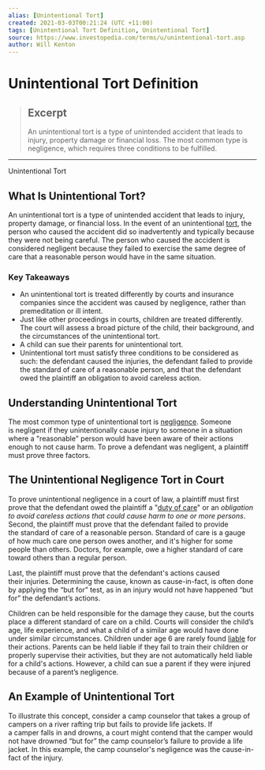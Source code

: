 ```yaml
---
alias: [Unintentional Tort]
created: 2021-03-03T00:21:24 (UTC +11:00)
tags: [Unintentional Tort Definition, Unintentional Tort]
source: https://www.investopedia.com/terms/u/unintentional-tort.asp
author: Will Kenton
---
```


# Unintentional Tort Definition

> ## Excerpt
> An unintentional tort is a type of unintended accident that leads to injury, property damage or financial loss. The most common type is negligence, which requires three conditions to be fulfilled.

---

Unintentional Tort
## What Is Unintentional Tort?

An unintentional tort is a type of unintended accident that leads to injury, property damage, or financial loss. In the event of an unintentional [tort](https://www.investopedia.com/terms/t/tort-law.asp), the person who caused the accident did so inadvertently and typically because they were not being careful. The person who caused the accident is considered negligent because they failed to exercise the same degree of care that a reasonable person would have in the same situation.

### Key Takeaways

-   An unintentional tort is treated differently by courts and insurance companies since the accident was caused by negligence, rather than premeditation or ill intent.
-   Just like other proceedings in courts, children are treated differently. The court will assess a broad picture of the child, their background, and the circumstances of the unintentional tort.
-   A child can sue their parents for unintentional tort.
-   Unintentional tort must satisfy three conditions to be considered as such: the defendant caused the injuries, the defendant failed to provide the standard of care of a reasonable person, and that the defendant owed the plaintiff an obligation to avoid careless action.

## Understanding Unintentional Tort

The most common type of unintentional tort is [negligence](https://www.investopedia.com/terms/c/contributory-negligence.asp). Someone is negligent if they unintentionally cause injury to someone in a situation where a "reasonable" person would have been aware of their actions enough to not cause harm. To prove a defendant was negligent, a plaintiff must prove three factors. 

## The Unintentional Negligence Tort in Court

To prove unintentional negligence in a court of law, a plaintiff must first prove that the defendant owed the plaintiff a "[duty of care](https://www.investopedia.com/terms/d/duty-care.asp)" or an _obligation to avoid careless actions that could cause harm to one or more persons_. Second, the plaintiff must prove that the defendant failed to provide the standard of care of a reasonable person. Standard of care is a gauge of how much care one person owes another, and it's higher for some people than others. Doctors, for example, owe a higher standard of care toward others than a regular person.

Last, the plaintiff must prove that the defendant's actions caused their injuries. Determining the cause, known as cause-in-fact, is often done by applying the “but for” test, as in an injury would not have happened “but for” the defendant’s actions.

Children can be held responsible for the damage they cause, but the courts place a different standard of care on a child. Courts will consider the child’s age, life experience, and what a child of a similar age would have done under similar circumstances. Children under age 6 are rarely found [liable](https://www.investopedia.com/terms/l/liability.asp) for their actions. Parents can be held liable if they fail to train their children or properly supervise their activities, but they are not automatically held liable for a child's actions. However, a child can sue a parent if they were injured because of a parent’s negligence.

## An Example of Unintentional Tort

To illustrate this concept, consider a camp counselor that takes a group of campers on a river rafting trip but fails to provide life jackets. If a camper falls in and drowns, a court might contend that the camper would not have drowned “but for” the camp counselor’s failure to provide a life jacket. In this example, the camp counselor's negligence was the cause-in-fact of the injury.

